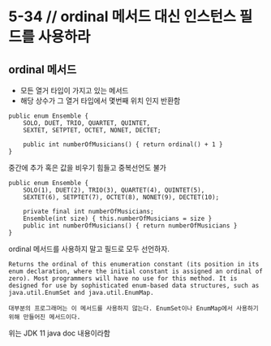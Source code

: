 # 5-34 // ordinal 메서드 대신 인스턴스 필드를 사용하라

## ordinal 메서드
- 모든 열거 타입이 가지고 있는 메서드
- 해당 상수가 그 열거 타입에서 몇번째 위치 인지 반환함

```
public enum Ensemble {
	SOLO, DUET, TRIO, QUARTET, QUINTET,
	SEXTET, SETPTET, OCTET, NONET, DECTET;

	public int numberOfMusicians() { return ordinal() + 1 }
}
```

중간에 추가 혹은 값을 비우기 힘들고 중복선언도 불가

```
public enum Ensemble {
	SOLO(1), DUET(2), TRIO(3), QUARTET(4), QUINTET(5),
	SEXTET(6), SETPTET(7), OCTET(8), NONET(9), DECTET(10);

	private final int numberOfMusicians;
	Ensemble(int size) { this.numberOfMusicians = size }
	public int numberOfMusicians() { return numberOfMusicians }
}
```

ordinal 메서드를 사용하지 말고 필드로 모두 선언하자.

```
Returns the ordinal of this enumeration constant (its position in its enum declaration, where the initial constant is assigned an ordinal of zero). Most programmers will have no use for this method. It is designed for use by sophisticated enum-based data structures, such as java.util.EnumSet and java.util.EnumMap.

대부분의 프로그래머는 이 메서드를 사용하지 않는다. EnumSet이나 EnumMap에서 사용하기 위해 만들어진 메서드이다.
```

위는 JDK 11 java doc 내용이라함